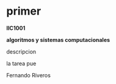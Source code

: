 # primer
**IIC1001**

**algoritmos y sistemas computacionales**

descripcion

la tarea pue

Fernando Riveros
